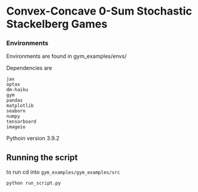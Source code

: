 # Convex-Concave 0-Sum Stochastic Stackelberg Games


### Environments
Environments are found in gym_examples/envs/

Dependencies are
```
jax
optax
dm-haiku
gym
pandas
matplotlib
seaborn
numpy
tensorboard
imageio
```

Pythoin version 3.9.2

## Running the script
to run 
cd into `gym_examples/gym_examples/src`
```
python run_script.py
```

